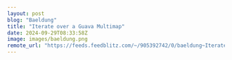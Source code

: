 ```yaml
---
layout: post
blog: "Baeldung"
title: "Iterate over a Guava Multimap"
date: 2024-09-29T08:33:58Z
image: images/baeldung.png
remote_url: "https://feeds.feedblitz.com/~/905392742/0/baeldung~Iterate-over-a-Guava-Multimap"
---
```

